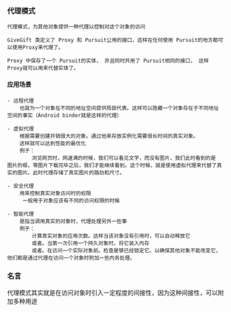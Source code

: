 ### 代理模式

    代理模式，为其他对象提供一种代理以控制对这个对象的访问

    GiveGift 类定义了 Proxy 和 Pursuit公用的接口，这样在任何使用 Pursuit的地方都可以使用Proxy来代理了。

    Proxy 中保存了一个 Pursuit的实体， 并且同时共用了 Pursuit相同的接口， 这样Proxy就可以用来代替实体了。


#### 应用场景

    - 远程代理
        也就为一个对象在不同的地址空间提供局部代表。这样可以隐藏一个对象存在于不同地址空间的事实（Android binder就是这样的代理）

    - 虚拟代理
        根据需要创建开销很大的对象。通过他来存放实例化需要很长时间的真实对象。
        这样就可以达到性能的最优化
        例子：
            浏览网页时，网速满的时候，我们可以看见文字，而没有图片，我们此时看到的是 图片的框，等图片下载完毕之后，我们才能继续看到。这个时候，就是使用虚拟代理来代替了真实的图片。此时代理存储了真实图片的路劲和尺寸。

    - 安全代理
        用来控制真实对象访问时的权限
         一般用于对象应该有不同的访问权限的时候

    - 智能代理
        是指当调用真实的对象时，代理处理另外一些事
        例子：
            计算真实对象的应用次数。这样当该对象没有引用时，可以自动释放它
            或者。当第一次引用一个持久对象时，将它装入内存
            或者。在访问一个实际对象前。检查是够已经锁定它。以确保其他对象不能改变它，他们都是通过代理在访问一个对象时附加一些内务处理。


### 名言
  代理模式其实就是在访问对象时引入一定程度的间接性，因为这种间接性，可以附加多种用途 
